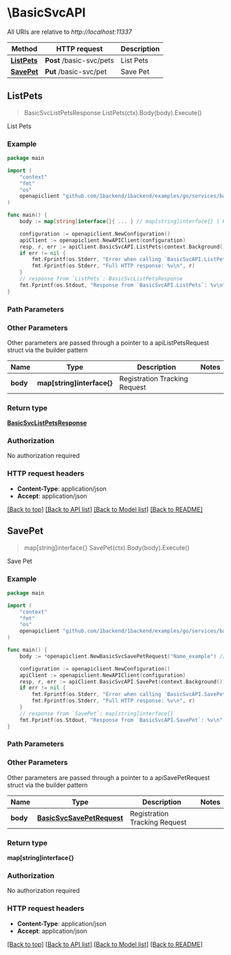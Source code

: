 # \BasicSvcAPI

All URIs are relative to *http://localhost:11337*

Method | HTTP request | Description
------------- | ------------- | -------------
[**ListPets**](BasicSvcAPI.md#ListPets) | **Post** /basic-svc/pets | List Pets
[**SavePet**](BasicSvcAPI.md#SavePet) | **Put** /basic-svc/pet | Save Pet



## ListPets

> BasicSvcListPetsResponse ListPets(ctx).Body(body).Execute()

List Pets



### Example

```go
package main

import (
	"context"
	"fmt"
	"os"
	openapiclient "github.com/1backend/1backend/examples/go/services/basic/client"
)

func main() {
	body := map[string]interface{}{ ... } // map[string]interface{} | Registration Tracking Request

	configuration := openapiclient.NewConfiguration()
	apiClient := openapiclient.NewAPIClient(configuration)
	resp, r, err := apiClient.BasicSvcAPI.ListPets(context.Background()).Body(body).Execute()
	if err != nil {
		fmt.Fprintf(os.Stderr, "Error when calling `BasicSvcAPI.ListPets``: %v\n", err)
		fmt.Fprintf(os.Stderr, "Full HTTP response: %v\n", r)
	}
	// response from `ListPets`: BasicSvcListPetsResponse
	fmt.Fprintf(os.Stdout, "Response from `BasicSvcAPI.ListPets`: %v\n", resp)
}
```

### Path Parameters



### Other Parameters

Other parameters are passed through a pointer to a apiListPetsRequest struct via the builder pattern


Name | Type | Description  | Notes
------------- | ------------- | ------------- | -------------
 **body** | **map[string]interface{}** | Registration Tracking Request | 

### Return type

[**BasicSvcListPetsResponse**](BasicSvcListPetsResponse.md)

### Authorization

No authorization required

### HTTP request headers

- **Content-Type**: application/json
- **Accept**: application/json

[[Back to top]](#) [[Back to API list]](../README.md#documentation-for-api-endpoints)
[[Back to Model list]](../README.md#documentation-for-models)
[[Back to README]](../README.md)


## SavePet

> map[string]interface{} SavePet(ctx).Body(body).Execute()

Save Pet



### Example

```go
package main

import (
	"context"
	"fmt"
	"os"
	openapiclient "github.com/1backend/1backend/examples/go/services/basic/client"
)

func main() {
	body := *openapiclient.NewBasicSvcSavePetRequest("Name_example") // BasicSvcSavePetRequest | Registration Tracking Request

	configuration := openapiclient.NewConfiguration()
	apiClient := openapiclient.NewAPIClient(configuration)
	resp, r, err := apiClient.BasicSvcAPI.SavePet(context.Background()).Body(body).Execute()
	if err != nil {
		fmt.Fprintf(os.Stderr, "Error when calling `BasicSvcAPI.SavePet``: %v\n", err)
		fmt.Fprintf(os.Stderr, "Full HTTP response: %v\n", r)
	}
	// response from `SavePet`: map[string]interface{}
	fmt.Fprintf(os.Stdout, "Response from `BasicSvcAPI.SavePet`: %v\n", resp)
}
```

### Path Parameters



### Other Parameters

Other parameters are passed through a pointer to a apiSavePetRequest struct via the builder pattern


Name | Type | Description  | Notes
------------- | ------------- | ------------- | -------------
 **body** | [**BasicSvcSavePetRequest**](BasicSvcSavePetRequest.md) | Registration Tracking Request | 

### Return type

**map[string]interface{}**

### Authorization

No authorization required

### HTTP request headers

- **Content-Type**: application/json
- **Accept**: application/json

[[Back to top]](#) [[Back to API list]](../README.md#documentation-for-api-endpoints)
[[Back to Model list]](../README.md#documentation-for-models)
[[Back to README]](../README.md)

